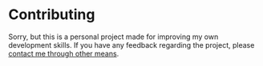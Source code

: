 # Contributing

Sorry, but this is a personal project made for improving my own development skills.
If you have any feedback regarding the project, please [contact me through other means](https://www.developomp.com).
